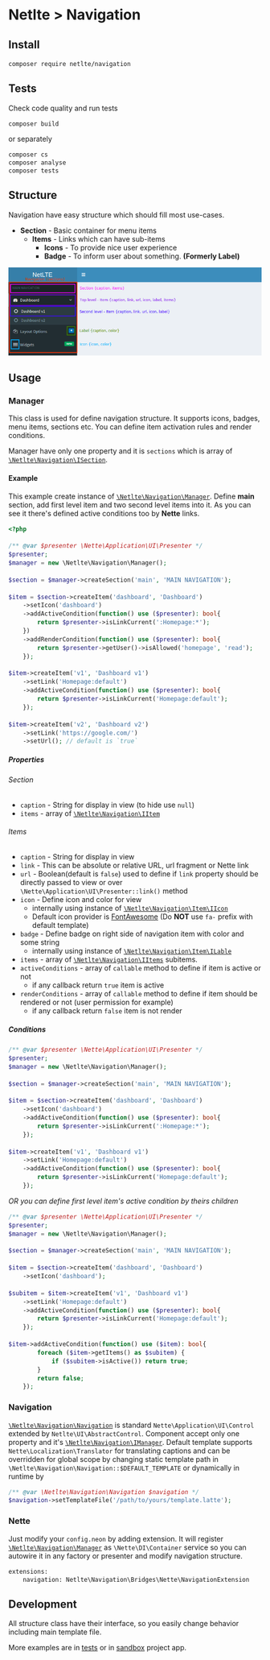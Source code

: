 # Netlte > Navigation

## Install

```
composer require netlte/navigation
```

## Tests

Check code quality and run tests
```
composer build
```

or separately

```
composer cs
composer analyse
composer tests
```

## Structure
Navigation have easy structure which should fill most use-cases.
* **Section** - Basic container for menu items
  * **Items** - Links which can have sub-items
    * **Icons** - To provide nice user experience
    * **Badge** - To inform user about something. **(Formerly Label)**
  
![Visualized structure](screen.png)

## Usage

### Manager

This class is used for define navigation structure. It supports icons, badges, menu items, sections etc.
You can define item activation rules and render conditions.

Manager have only one property and it is `sections` which is array of [`\Netlte\Navigation\ISection`](../src/ISection.php).

#### Example
This example create instance of [`\Netlte\Navigation\Manager`](../src/Manager.php). Define **main** section, add first level item and two second level items into it.
As you can see it there's defined active conditions too by **Nette** links.
```php
<?php

/** @var $presenter \Nette\Application\UI\Presenter */
$presenter;
$manager = new \Netlte\Navigation\Manager();

$section = $manager->createSection('main', 'MAIN NAVIGATION');

$item = $section->createItem('dashboard', 'Dashboard')
    ->setIcon('dashboard')
    ->addActiveCondition(function() use ($presenter): bool{
        return $presenter->isLinkCurrent(':Homepage:*');
    })
    ->addRenderCondition(function() use ($presenter): bool{
        return $presenter->getUser()->isAllowed('homepage', 'read');
    });

$item->createItem('v1', 'Dashboard v1')
    ->setLink('Homepage:default')
    ->addActiveCondition(function() use ($presenter): bool{
        return $presenter->isLinkCurrent('Homepage:default');
    });

$item->createItem('v2', 'Dashboard v2')
    ->setLink('https://google.com/')
    ->setUrl(); // default is `true`
```

##### Properties
###### Section
* `caption` - String for display in view (to hide use `null`)
* `items` - array of [`\Netlte\Navigation\IItem`](../src/IItem.php)

###### Items
* `caption` - String for display in view
* `link` - This can be absolute or relative URL, url fragment or Nette link
* `url` - Boolean(default is `false`) used to define if `link` property should be directly passed to view or over `\Nette\Application\UI\Presenter::link()` method
* `icon` - Define icon and color for view
  * internally using instance of [`\Netlte\Navigation\Item\IIcon`](../src/Item/IIcon.php)
  * Default icon provider is [FontAwesome](https://adminlte.io/themes/AdminLTE/pages/UI/icons.html) (Do **NOT** use `fa-` prefix with default template)
* `badge` - Define badge on right side of navigation item with color and some string
  * internally using instance of [`\Netlte\Navigation\Item\ILable`](../src/Item/ILabel.php)
* `items` - array of [`\Netlte\Navigation\IItems`](../src/IItem.php) subitems.
* `activeConditions` - array of `callable` method to define if item is active or not
  * if any callback return `true` item is active
* `renderConditions` - array of `callable` method to define if item should be rendered or not (user permission for example)
  * if any callback return `false` item is not render


##### Conditions
```php
/** @var $presenter \Nette\Application\UI\Presenter */
$presenter;
$manager = new \Netlte\Navigation\Manager();

$section = $manager->createSection('main', 'MAIN NAVIGATION');

$item = $section->createItem('dashboard', 'Dashboard')
    ->setIcon('dashboard')
    ->addActiveCondition(function() use ($presenter): bool{
        return $presenter->isLinkCurrent(':Homepage:*');
    });

$item->createItem('v1', 'Dashboard v1')
    ->setLink('Homepage:default')
    ->addActiveCondition(function() use ($presenter): bool{
        return $presenter->isLinkCurrent('Homepage:default');
    });
```

_OR you can define first level item's active condition by theirs children_

```php
/** @var $presenter \Nette\Application\UI\Presenter */
$presenter;
$manager = new \Netlte\Navigation\Manager();

$section = $manager->createSection('main', 'MAIN NAVIGATION');

$item = $section->createItem('dashboard', 'Dashboard')
    ->setIcon('dashboard');

$subitem = $item->createItem('v1', 'Dashboard v1')
    ->setLink('Homepage:default')
    ->addActiveCondition(function() use ($presenter): bool{
        return $presenter->isLinkCurrent('Homepage:default');
    });

$item->addActiveCondition(function() use ($item): bool{
        foreach ($item->getItems() as $subitem) {
            if ($subitem->isActive()) return true;
        }
        return false;
    });
```
### Navigation
[`\Netlte\Navigation\Navigation`](../src/Navigation.php) is standard `Nette\Application\UI\Control` extended by `Netlte\UI\AbstractControl`. Component accept only one property and it's [`\Netlte\Navigation\IManager`](../src/IManager.php).
Default template supports `Nette\Localization\Translator` for translating captions and can be overridden for global scope by changing static template path in `\Netlte\Navigation\Navigation::$DEFAULT_TEMPLATE` or dynamically in runtime by
```php
/** @var \Netlte\Navigation\Navigation $navigation */
$navigation->setTemplateFile('/path/to/yours/template.latte');
```

### Nette
Just modify your `config.neon` by adding extension. It will register [`\Netlte\Navigation\Manager`](../src/Manager.php) as `\Nette\DI\Container` service so you can autowire it in any factory or presenter and modify navigation structure.
```neon
extensions:
	navigation: Netlte\Navigation\Bridges\Nette\NavigationExtension
```

## Development
All structure class have their interface, so you easily change behavior including main template file. 

More examples are in [tests](../tests/) or in [sandbox](https://github.com/Netlte/Sandbox) project app.
